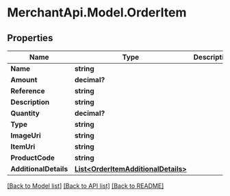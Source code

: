 # MerchantApi.Model.OrderItem
## Properties

Name | Type | Description | Notes
------------ | ------------- | ------------- | -------------
**Name** | **string** |  | 
**Amount** | **decimal?** |  | 
**Reference** | **string** |  | [optional] 
**Description** | **string** |  | [optional] 
**Quantity** | **decimal?** |  | [optional] 
**Type** | **string** |  | 
**ImageUri** | **string** |  | [optional] 
**ItemUri** | **string** |  | [optional] 
**ProductCode** | **string** |  | [optional] 
**AdditionalDetails** | [**List&lt;OrderItemAdditionalDetails&gt;**](OrderItemAdditionalDetails.md) |  | [optional] 

[[Back to Model list]](../README.md#documentation-for-models) [[Back to API list]](../README.md#documentation-for-api-endpoints) [[Back to README]](../README.md)

